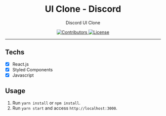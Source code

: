<h1 align="center">
UI Clone - Discord
</h1>

<p align="center">Discord UI Clone</p>

<p align="center">
  <a href="https://github.com/tiagoalmeida93/Discord-Interface/graphs/contributors">
    <img src="https://img.shields.io/github/contributors/tiagoalmeida93/Discord-Interface?color=%237159c1&logoColor=%237159c1&style=flat" alt="Contributors">
  </a>
  <a href="https://opensource.org/licenses/MIT">
    <img src="https://img.shields.io/github/license/tiagoalmeida93/Discord-Interface?color=%237159c1&logo=mit" alt="License">
  </a>
</p>

<hr>

## Techs

- [x] React.js
- [x] Styled Components
- [x] Javascript

## Usage

1. Run `yarn install` or `npm install`.<br />
2. Run `yarn start` and access `http://localhost:3000`.<br />
